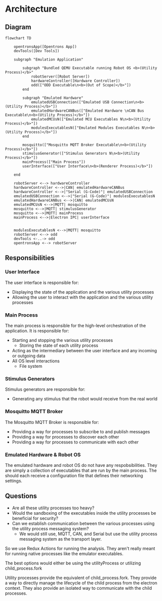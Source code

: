 # Architecture

## Diagram

``` mermaid
flowchart TD
    
    opentronsApp([Opentrons App])
    devTools([Dev Tools])

    subgraph "Emulation Application"

        subgraph "Bundled QEMU Executable running Robot OS <b>(Utility Process)</b>"
            robotServer([Robot Server])
            hardwareController([Hardware Controller])
            odd(["ODD Executable\n<b>(Out of Scope)</b>"])
        end

        subgraph "Emulated Hardware"
            emulatedUSBConnection(["Emulated USB Connection\n<b>(Utility Process)</b>"])
            emulatedHardwareCANBus(["Emulated Hardware \nCAN Bus Executable\n<b>(Utility Process)</b>"])
            emulatedMCUsN(["Emulated MCU Executables N\n<b>(Utility Process)</b>"])
            modulesExecutablesN(["Emulated Modules Executables N\n<b>(Utility Process)</b>"])
        end

        mosquitto(["Mosquitto MQTT Broker Executable\n<b>(Utility Process)</b>"])
        stimulusGenerator(["Stimulus Generators N\n<b>(Utility Process)</b>"])
        mainProcess(["Main Process"])
        userInterface(["User Interface\n<b>(Renderer Process)</b>"])
        
    end

    robotServer <--> hardwareController 
    hardwareController <-->|CAN| emulatedHardwareCANBus 
    hardwareController <-->|"Serial (G-Code)"| emulatedUSBConnection
    emulatedUSBConnection <-->|"Serial (G-Code)"| modulesExecutablesN
    emulatedHardwareCANBus <-->|CAN| emulatedMCUsN 
    emulatedMCUsN <-->|MQTT| mosquitto 
    mosquitto <-->|MQTT| stimulusGenerator 
    mosquitto <-->|MQTT| mainProcess
    mainProcess <-->|Electron IPC| userInterface
    
    
    modulesExecutablesN <-->|MQTT| mosquitto
    robotServer <--> odd
    devTools <-..-> odd
    opentronsApp <--> robotServer
```

## Responsibilities

### User Interface

The user interface is responsible for:

- Displaying the state of the application and the various utility processes
- Allowing the user to interact with the application and the various utility processes

### Main Process

The main process is responsible for the high-level orchestration of the application. It is responsible for:
- Starting and stopping the various utility processes
    - Storing the state of each utility process
- Acting as the intermediary between the user interface and any incoming or outgoing data
- All OS level interactions
    - File system

### Stimulus Generators

Stimulus generators are responsible for:
 - Generating any stimulus that the robot would receive from the real world

### Mosquitto MQTT Broker

The Mosquitto MQTT Broker is responsible for:
- Providing a way for processes to subscribe to and publish messages
- Providing a way for processes to discover each other
- Providing a way for processes to communicate with each other

### Emulated Hardware & Robot OS

The emulated hardware and robot OS do not have any respobsibilities. They are simply a collection of executables that are 
run by the main process. The should each receive a configuration file that defines their networking settings.


## Questions 

- Are all these utility processes too heavy? 
- Would the sandboxing of the executables inside the utility processes be beneficial for security?
- Can we establish communication between the various processes using the utility process messaging system?
    - We would still use, MQTT, CAN, and Serial but use the utility process messaging system as the transport layer.


So we use Redux Actions for running the analysis. 
They aren't really meant for running native processes like the emulator executables. 

The best options would either be using the utilityProcess or utilizing child_process.fork

Utility processes provide the equivalent of child_process.fork. They provide a way to directly manage the lifecycle of the child process from the electron context. They also provide an isolated way to communicate with the child processes.